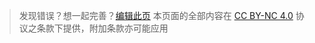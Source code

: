 >  发现错误？想一起完善？<a id="btn-startedit" href="" target="_blank" onclick="this.href = '#/md/edit?ref=' + getFileName('README.md')">编辑此页</a>
>  本页面的全部内容在 [CC BY-NC 4.0](https://creativecommons.org/licenses/by-nc/4.0/legalcode.zh-hans) 协议之条款下提供，附加条款亦可能应用